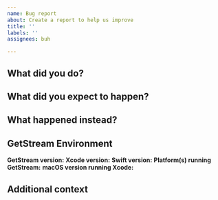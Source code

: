 ```yaml
---
name: Bug report
about: Create a report to help us improve
title: ''
labels: ''
assignees: buh

---
```


## What did you do?


## What did you expect to happen?


## What happened instead?


## GetStream Environment
**GetStream version:**
**Xcode version:**
**Swift version:**
**Platform(s) running GetStream:**
**macOS version running Xcode:**

## Additional context
